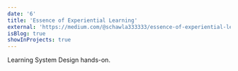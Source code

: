 ```yaml
---
date: '6'
title: 'Essence of Experiential Learning'
external: 'https://medium.com/@schawla333333/essence-of-experiential-learning-f36718a14b87'
isBlog: true
showInProjects: true
---
```


Learning System Design hands-on.
